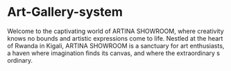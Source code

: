 # Art-Gallery-system
Welcome to the captivating world of ARTINA SHOWROOM, where creativity knows no bounds and artistic expressions come to life. Nestled at the heart of Rwanda in Kigali, ARTINA SHOWROOM is a sanctuary for art enthusiasts, a haven where imagination finds its canvas, and where the extraordinary s ordinary.

